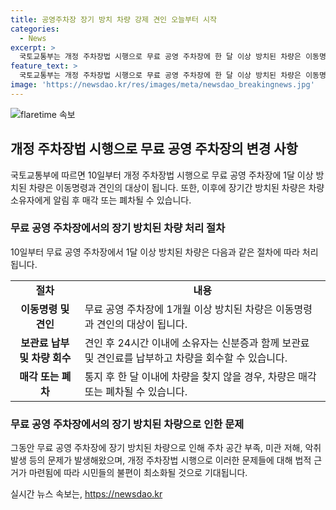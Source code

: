 ```yaml
---
title: 공영주차장 장기 방치 차량 강제 견인 오늘부터 시작
categories:
  - News
excerpt: >
  국토교통부는 개정 주차장법 시행으로 무료 공영 주차장에 한 달 이상 방치된 차량은 이동명령·견인 등의 대상이 된다고 밝혔다. 이에 따라 장기 방치된 차량으로 인한 주차 공간 부족, 미관 저해, 악취 등 문제가 발생하면 관리대상으로 처리될 것이다. 견인된 차량의 소유자는 신분증과 견인료 및 보관료를 납부하면 차량을 회수할 수 있으며, 24시간이 지나도 찾아가지 않을 경우 매각·폐차될 수 있다.
feature_text: >
  국토교통부는 개정 주차장법 시행으로 무료 공영 주차장에 한 달 이상 방치된 차량은 이동명령·견인 등의 대상이 된다고 밝혔다. 이에 따라 장기 방치된 차량으로 인한 주차 공간 부족, 미관 저해, 악취 등 문제가 발생하면 관리대상으로 처리될 것이다. 견인된 차량의 소유자는 신분증과 견인료 및 보관료를 납부하면 차량을 회수할 수 있으며, 24시간이 지나도 찾아가지 않을 경우 매각·폐차될 수 있다.
image: 'https://newsdao.kr/res/images/meta/newsdao_breakingnews.jpg'
---
```


<p><img src="https://newsdao.kr/res/images/meta/newsdao_breakingnews.jpg" alt="flaretime 속보" /></p>

<h2 data-ke-size="size26">개정 주차장법 시행으로 무료 공영 주차장의 변경 사항</h2>

<p data-ke-size="size16">국토교통부에 따르면 10일부터 개정 주차장법 시행으로 무료 공영 주차장에 1달 이상 방치된 차량은 이동명령과 견인의 대상이 됩니다. 또한, 이후에 장기간 방치된 차량은 차량 소유자에게 알림 후 매각 또는 폐차될 수 있습니다.</p>

<h3>무료 공영 주차장에서의 장기 방치된 차량 처리 절차</h3>

<p data-ke-size="size16">10일부터 무료 공영 주차장에서 1달 이상 방치된 차량은 다음과 같은 절차에 따라 처리됩니다.</p>

<table>
    <tr>
        <td style="text-align: center; height: 17px;"><b>절차</b></td>
        <td style="text-align: center; height: 17px;"><b>내용</b></td>
    </tr>
    <tr>
        <td style="text-align: center; height: 17px;"><b>이동명령 및 견인</b></td>
        <td>무료 공영 주차장에 1개월 이상 방치된 차량은 이동명령과 견인의 대상이 됩니다.</td>
    </tr>
    <tr>
        <td style="text-align: center; height: 17px;"><b>보관료 납부 및 차량 회수</b></td>
        <td>견인 후 24시간 이내에 소유자는 신분증과 함께 보관료 및 견인료를 납부하고 차량을 회수할 수 있습니다.</td>
    </tr>
    <tr>
        <td style="text-align: center; height: 17px;"><b>매각 또는 폐차</b></td>
        <td>통지 후 한 달 이내에 차량을 찾지 않을 경우, 차량은 매각 또는 폐차될 수 있습니다.</td>
    </tr>
</table>

<h3>무료 공영 주차장에서의 장기 방치된 차량으로 인한 문제</h3>

<p data-ke-size="size16">그동안 무료 공영 주차장에 장기 방치된 차량으로 인해 주차 공간 부족, 미관 저해, 악취 발생 등의 문제가 발생해왔으며, 개정 주차장법 시행으로 이러한 문제들에 대해 법적 근거가 마련됨에 따라 시민들의 불편이 최소화될 것으로 기대됩니다.</p>
실시간 뉴스 속보는, <a href="https://newsdao.kr" rel="dofollow">https://newsdao.kr</a>


